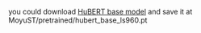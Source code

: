 you could download [HuBERT base model](https://huggingface.co/Moyu-42/ShacNet/resolve/main/hubert_base_ls960.pt) and save it at MoyuST/pretrained/hubert_base_ls960.pt
